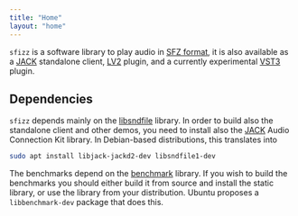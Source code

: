 ```yaml
---
title: "Home"
layout: "home"
---
```

`sfizz` is a software library to play audio in [SFZ format],
it is also available as a [JACK] standalone client, [LV2] plugin, and a currently
experimental [VST3] plugin.

## Dependencies

`sfizz` depends mainly on the [libsndfile] library.
In order to build also the standalone client and other demos, you need to
install also the [JACK] Audio Connection Kit library.
In Debian-based distributions, this translates into

```bash
sudo apt install libjack-jackd2-dev libsndfile1-dev
```

The benchmarks depend on the [benchmark] library.
If you wish to build the benchmarks you should either build it from source and
install the static library, or use the library from your distribution.
Ubuntu proposes a `libbenchmark-dev` package that does this.

[benchmark]:  https://github.com/google/benchmark/
[JACK]:       https://jackaudio.org/
[libsndfile]: http://mega-nerd.com/libsndfile/
[LV2]:        https://lv2plug.in/
[VST3]:       https://www.steinberg.net/en/company/technologies/vst3.html
[SFZ format]: https://sfzformat.com/
